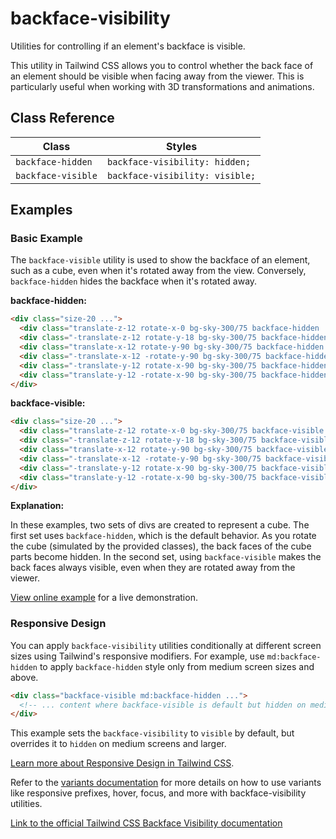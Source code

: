 # backface-visibility

Utilities for controlling if an element's backface is visible.

This utility in Tailwind CSS allows you to control whether the back face of an element should be visible when facing away from the viewer. This is particularly useful when working with 3D transformations and animations.

## Class Reference

| Class             | Styles                      |
| ----------------- | --------------------------- |
| `backface-hidden` | `backface-visibility: hidden;` |
| `backface-visible`| `backface-visibility: visible;`|

## Examples

### Basic Example

The `backface-visible` utility is used to show the backface of an element, such as a cube, even when it's rotated away from the view. Conversely, `backface-hidden` hides the backface when it's rotated away.

**backface-hidden:**

```html
<div class="size-20 ...">
  <div class="translate-z-12 rotate-x-0 bg-sky-300/75 backface-hidden ...">1</div>
  <div class="-translate-z-12 rotate-y-18 bg-sky-300/75 backface-hidden ...">2</div>
  <div class="translate-x-12 rotate-y-90 bg-sky-300/75 backface-hidden ...">3</div>
  <div class="-translate-x-12 -rotate-y-90 bg-sky-300/75 backface-hidden ...">4</div>
  <div class="-translate-y-12 rotate-x-90 bg-sky-300/75 backface-hidden ...">5</div>
  <div class="translate-y-12 -rotate-x-90 bg-sky-300/75 backface-hidden ...">6</div>
</div>
```

**backface-visible:**

```html
<div class="size-20 ...">
  <div class="translate-z-12 rotate-x-0 bg-sky-300/75 backface-visible ...">1</div>
  <div class="-translate-z-12 rotate-y-18 bg-sky-300/75 backface-visible ...">2</div>
  <div class="translate-x-12 rotate-y-90 bg-sky-300/75 backface-visible ...">3</div>
  <div class="-translate-x-12 -rotate-y-90 bg-sky-300/75 backface-visible ...">4</div>
  <div class="-translate-y-12 rotate-x-90 bg-sky-300/75 backface-visible ...">5</div>
  <div class="translate-y-12 -rotate-x-90 bg-sky-300/75 backface-visible ...">6</div>
</div>
```

**Explanation:**

In these examples, two sets of divs are created to represent a cube. The first set uses `backface-hidden`, which is the default behavior. As you rotate the cube (simulated by the provided classes), the back faces of the cube parts become hidden. In the second set, using `backface-visible` makes the back faces always visible, even when they are rotated away from the viewer.

[View online example](https://tailwindcss.com/docs/backface-visibility#basic-example) for a live demonstration.

### Responsive Design

You can apply `backface-visibility` utilities conditionally at different screen sizes using Tailwind's responsive modifiers. For example, use `md:backface-hidden` to apply `backface-hidden` style only from medium screen sizes and above.

```html
<div class="backface-visible md:backface-hidden ...">
  <!-- ... content where backface-visible is default but hidden on medium screens and up ... -->
</div>
```

This example sets the `backface-visibility` to `visible` by default, but overrides it to `hidden` on medium screens and larger.

[Learn more about Responsive Design in Tailwind CSS](https://tailwindcss.com/docs/responsive-design).

Refer to the [variants documentation](https://tailwindcss.com/docs/hover-focus-and-other-states) for more details on how to use variants like responsive prefixes, hover, focus, and more with backface-visibility utilities.

[Link to the official Tailwind CSS Backface Visibility documentation](https://tailwindcss.com/docs/backface-visibility)
